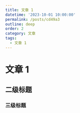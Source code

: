 ```yaml
---
title: 文章 1
datetime: '2023-10-01 10:00:00'
permalink: /posts/cd49a3
outline: deep
order: 2
category: 文章
tags:
  - 文章 1
---
```


# 文章 1

## 二级标题

### 三级标题

